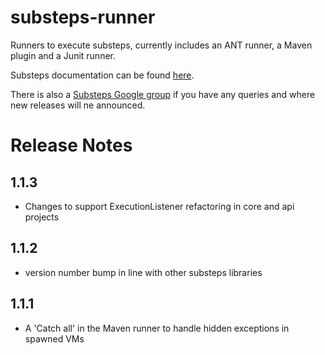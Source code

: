 substeps-runner
===============

Runners to execute substeps, currently includes an ANT runner, a Maven plugin and a Junit runner.  

Substeps documentation can be found [here](http://substeps.technophobia.com/ "Substeps documentation").  

There is also a [Substeps Google group](http://groups.google.com/group/substeps?hl=en-GB "Substeps Google group") if you have any queries and where new releases will ne announced.

Release Notes
=============
1.1.3
-----
* Changes to support ExecutionListener refactoring in core and api projects

1.1.2
-----
* version number bump in line with other substeps libraries

1.1.1
-----
* A 'Catch all' in the Maven runner to handle hidden exceptions in spawned VMs 
